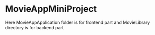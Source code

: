 # MovieAppMiniProject

Here MovieAppApplication folder is for frontend part and MovieLibrary directory is for backend part
